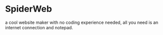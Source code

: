 # SpiderWeb
a cool website maker with no coding experience needed, all you need is an internet connection and notepad.
